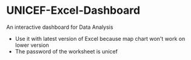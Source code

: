 # UNICEF-Excel-Dashboard
An interactive dashboard for Data Analysis

- Use it with latest version of Excel because map chart won't work on lower version
- The password of the worksheet is unicef
